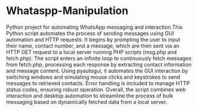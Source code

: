 # Whataspp-Manipulation
Python project for automating  WhatsApp messaging and interaction.This  Python script automates the process of sending messages using GUI automation and HTTP requests. It begins by prompting the user to input their name, contact number, and a message, which are then sent via an HTTP GET request to a local server running PHP scripts (msg.php and fetch.php). The script enters an infinite loop to continuously fetch messages from fetch.php, processing each response by extracting contact information and message content. Using pyautogui, it automates the GUI interaction by switching windows and simulating mouse clicks and keystrokes to send messages to retrieved contacts. Error handling is included to manage HTTP status codes, ensuring robust operation. Overall, the script combines web interaction and desktop automation to streamline the process of bulk messaging based on dynamically fetched data from a local server.
